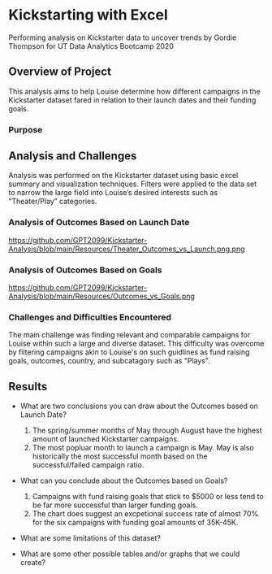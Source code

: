 # Kickstarting with Excel
Performing analysis on Kickstarter data to uncover trends by Gordie Thompson for UT Data Analytics Bootcamp 2020

## Overview of Project
This analysis aims to help Louise determine how different campaigns in the Kickstarter dataset fared in relation to their launch dates and their funding goals.

### Purpose

## Analysis and Challenges
Analysis was performed on the Kickstarter dataset using basic excel summary and visualization techniques. Filters were applied to the data set to narrow the large field into Louise’s desired interests such as “Theater/Play” categories. 

### Analysis of Outcomes Based on Launch Date
https://github.com/GPT2099/Kickstarter-Analysis/blob/main/Resources/Theater_Outcomes_vs_Launch.png.png

### Analysis of Outcomes Based on Goals
https://github.com/GPT2099/Kickstarter-Analysis/blob/main/Resources/Outcomes_vs_Goals.png

### Challenges and Difficulties Encountered
The main challenge was finding relevant and comparable campaigns for Louise within such a large and diverse dataset. This difficulty was overcome by filtering campaigns akin to Louise's on such guidlines as fund raising goals, outcomes, country, and subcatagory such as "Plays". 

## Results

- What are two conclusions you can draw about the Outcomes based on Launch Date?
  1. The spring/summer months of May through August have the highest amount of launched Kickstarter campaigns.
  2. The most popluar month to launch a campaign is May. May is also historically the most successful month based on the successful/failed campaign ratio. 

- What can you conclude about the Outcomes based on Goals?
  1. Campaigns with fund raising goals that stick to $5000 or less tend to be far more successful than larger funding goals. 
  2. The chart does suggest an excpetional success rate of almost 70% for the six campaigns with funding goal amounts of 35K-45K. 

- What are some limitations of this dataset?

- What are some other possible tables and/or graphs that we could create?
